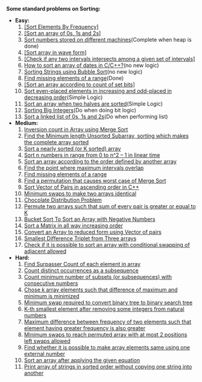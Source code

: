 **Some standard problems on Sorting:**

-   **Easy:**
    1.  [[Sort Elements By Frequency]](Done)
    2. [[Sort an array of 0s, 1s and 2s]](Done)
    3. [Sort numbers stored on different machines](https://www.geeksforgeeks.org/sort-numbers-stored-on-different-machines/)(Complete when heap is done)
    4.  [[Sort array in wave form]](Done)
    5.  [[Check if any two intervals intersects among a given set of intervals]](Done)
    6.  [How to sort an array of dates in C/C++?](https://www.geeksforgeeks.org/how-to-sort-an-array-of-dates-in-cc/)(no new logic)
    7.  [Sorting Strings using Bubble Sort](https://www.geeksforgeeks.org/sorting-strings-using-bubble-sort-2/)(no new logic)
    8.  [Find missing elements of a range](https://www.geeksforgeeks.org/find-missing-elements-of-a-range/)(Done)
    9.  [[Sort an array according to count of set bits]](Done)
    10.  [Sort even-placed elements in increasing and odd-placed in decreasing order](https://www.geeksforgeeks.org/sort-even-placed-elements-increasing-odd-placed-decreasing-order/)(Simple Logic)
    11.  [Sort an array when two halves are sorted](https://www.geeksforgeeks.org/sort-array-two-halves-sorted/)(Simple Logic)
    12.  [Sorting Big Integers](https://www.geeksforgeeks.org/sorting-big-integers/)(Do when doing bit logic)
    13.  [Sort a linked list of 0s, 1s and 2s](https://www.geeksforgeeks.org/sort-a-linked-list-of-0s-1s-or-2s/)(Do when performing list)
-   **Medium:**
    1.  [Inversion count in Array using Merge Sort](https://www.geeksforgeeks.org/inversion-count-in-array-using-merge-sort/https://www.geeksforgeeks.org/inversion-count-in-array-using-merge-sort/)
    2.  [Find the Minimum length Unsorted Subarray, sorting which makes the complete array sorted](https://www.geeksforgeeks.org/minimum-length-unsorted-subarray-sorting-which-makes-the-complete-array-sorted/)
    3.  [Sort a nearly sorted (or K sorted) array](https://www.geeksforgeeks.org/nearly-sorted-algorithm/)
    4.  [Sort n numbers in range from 0 to n^2 – 1 in linear time](https://www.geeksforgeeks.org/sort-n-numbers-range-0-n2-1-linear-time/)
    5.  [Sort an array according to the order defined by another array](https://www.geeksforgeeks.org/sort-array-according-order-defined-another-array/)
    6.  [Find the point where maximum intervals overlap](https://www.geeksforgeeks.org/find-the-point-where-maximum-intervals-overlap/)
    7.  [Find missing elements of a range](https://www.geeksforgeeks.org/find-missing-elements-of-a-range/)
    8.  [Find a permutation that causes worst case of Merge Sort](https://www.geeksforgeeks.org/find-a-permutation-that-causes-worst-case-of-merge-sort/)
    9.  [Sort Vector of Pairs in ascending order in C++](https://www.geeksforgeeks.org/sort-vector-of-pairs-in-ascending-order-in-c/)
    10.  [Minimum swaps to make two arrays identical](https://www.geeksforgeeks.org/minimum-swaps-to-make-two-array-identical/)
    11.  [Chocolate Distribution Problem](https://www.geeksforgeeks.org/chocolate-distribution-problem/)
    12.  [Permute two arrays such that sum of every pair is greater or equal to K](https://www.geeksforgeeks.org/permute-two-arrays-sum-every-pair-greater-equal-k/)
    13.  [Bucket Sort To Sort an Array with Negative Numbers](https://www.geeksforgeeks.org/bucket-sort-to-sort-an-array-with-negative-numbers/)
    14.  [Sort a Matrix in all way increasing order](https://www.geeksforgeeks.org/sort-matrix-way-increasing-order/)
    15.  [Convert an Array to reduced form using Vector of pairs](https://www.geeksforgeeks.org/convert-an-array-to-reduced-form-using-vector-of-pairs/)
    16.  [Smallest Difference Triplet from Three arrays](https://www.geeksforgeeks.org/smallest-difference-triplet-from-three-arrays/)
    17.  [Check if it is possible to sort an array with conditional swapping of adjacent allowed](https://www.geeksforgeeks.org/check-possible-sort-array-conditional-swapping-adjacent-allowed/)
-   **Hard:**
    1.  [Find Surpasser Count of each element in array](https://www.geeksforgeeks.org/find-surpasser-count-of-each-element-in-array/)
    2.  [Count distinct occurrences as a subsequence](https://www.geeksforgeeks.org/count-distinct-occurrences-as-a-subsequence/)
    3.  [Count minimum number of subsets (or subsequences) with consecutive numbers](https://www.geeksforgeeks.org/count-minimum-number-subsets-subsequences-consecutive-numbers/)
    4.  [Chose k array elements such that difference of maximum and minimum is minimized](https://www.geeksforgeeks.org/k-numbers-difference-maximum-minimum-k-number-minimized/)
    5.  [Minimum swap required to convert binary tree to binary search tree](https://www.geeksforgeeks.org/minimum-swap-required-convert-binary-tree-binary-search-tree/)
    6.  [K-th smallest element after removing some integers from natural numbers](https://www.geeksforgeeks.org/k-th-smallest-element-removing-integers-natural-numbers/)
    7.  [Maximum difference between frequency of two elements such that element having greater frequency is also greater](https://www.geeksforgeeks.org/maximum-difference-between-frequency-of-two-elements-such-that-element-having-greater-frequency-is-also-greater/)
    8.  [Minimum swaps to reach permuted array with at most 2 positions left swaps allowed](https://www.geeksforgeeks.org/minimum-swaps-reach-permuted-array-2-positions-left-swaps-allowed/)
    9.  [Find whether it is possible to make array elements same using one external number](https://www.geeksforgeeks.org/find-whether-possible-make-array-elements-using-one-external-number/)
    10.  [Sort an array after applying the given equation](https://www.geeksforgeeks.org/sort-array-applying-given-equation/)
    11.  [Print array of strings in sorted order without copying one string into another](https://www.geeksforgeeks.org/print-array-strings-sorted-order-without-copying-one-string-another/)